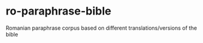 # ro-paraphrase-bible
Romanian paraphrase corpus based on different translations/versions of the bible 
